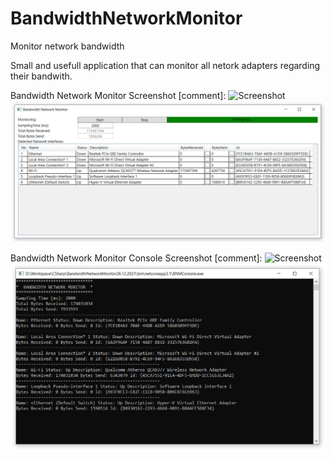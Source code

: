 # BandwidthNetworkMonitor
Monitor network bandwidth

Small and usefull application that can monitor all netork adapters regarding their bandwith.

Bandwidth Network Monitor Screenshot
[comment]: ![Screenshot](file://Media/BandwidthNetworkMonitor.PNG)
![Screenshot](Media/BandwidthNetworkMonitor.PNG)

Bandwidth Network Monitor Console Screenshot
[comment]: ![Screenshot](file://Media/BandwidthNetworkMonitorConsole.PNG)
![Screenshot](Media/BandwidthNetworkMonitorConsole.PNG)
